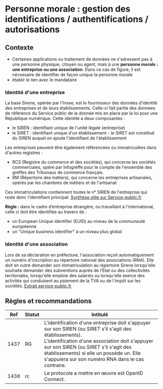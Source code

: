 # Personne morale : gestion des identifications / authentifications / autorisations  
  
## Contexte  
- Certaines applications ou traitement de données ne s'adressent pas à une personne physique, citoyen ou agent, mais à une **personne morale : une entreprise ou une association**. Dans ce cas de figure, il est nécessaire de  identifier de façon unique la personne morale
- établir le lien  avec le mandataire 

### Identité d'une entreprise

La base Sirene, opérée par l'Insee, est le fournisseur des données d’identité des entreprises et de leurs établissements. Celle-ci fait partie des données de référence du Service public de la donnée mis en place par la loi pour une République numérique. Cette identité a deux composantes :

- le SIREN : identifiant unique de l'unité légale (entreprise)
- le SIRET : identifiant unique d'un établissement - le SIRET est constitué du SIREN auquel on ajoute l'identifiant de l'établissement

Les entreprises peuvent être également référencées ou immatriculées dans d'autres registres :

- RCS (Registre du commerce et des sociétés), qui concerne les sociétés commerciales, opéré par Infogreffe pour le compte de l'ensemble des greffes des Tribunaux de commerce français.
- RM (Répertoire des métiers), qui concerne les entreprises artisanales, opérés par les chambres de métiers et de l'artisanat

Ces immatriculations contiennent toutes le n° SIREN de l'entreprise qui reste donc l'identifiant principal. [Synthèse utile sur Service-public.fr](https://www.service-public.fr/professionnels-entreprises/vosdroits/F31190)

**Règle :** dans le cadre d’entreprise étrangère, ou travaillant à l'international, celle ci doit être identifiée au travers de :
- un European Unique identifier (EUID) au niveau de la communauté européenne
- un "Unique business identifier" à un niveau plus global


### Identité d'une association

Lors de sa déclaration en préfecture, l'association reçoit automatiquement un numéro d'inscription au répertoire national des associations (RNA). Elle doit en outre demander son immatriculation au répertoire Sirene lorsqu'elle souhaite demander des subventions auprès de l’État ou des collectivités territoriales, lorsqu'elle emploie des salariés ou lorsqu'elle exerce des activités qui conduisent au paiement de la TVA ou de l'impôt sur les sociétés. [Extrait service-public.fr](https://www.service-public.fr/associations/vosdroits/F1926)


## Règles et recommandations  

| Ref  | Statut | Intitulé |
|------|--------|----------|
|1437|RG|L'identification d'une entreprise doit s'appuyer sur son SIREN (ou SIRET s'il s'agit des établissements).<br>L'identification d'une association doit s'appuyer sur son SIREN (ou SIRET s'il s'agit des établissements) si elle un possède un. Elle s'appuiera sur son numéro RNA dans le cas contraire.|
|1438|rc|Le protocole a mettre en œuvre est OpenID Connect.|
